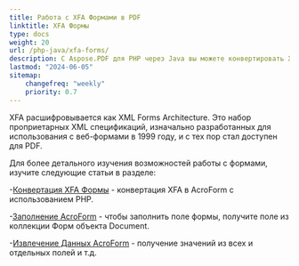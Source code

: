 ```yaml
---
title: Работа с XFA Формами в PDF 
linktitle: XFA Формы
type: docs
weight: 20
url: /php-java/xfa-forms/
description: С Aspose.PDF для PHP через Java вы можете конвертировать XFA в AcroForm, заполнять поля формы в PDF документе, извлекать данные из формы.
lastmod: "2024-06-05"
sitemap:
    changefreq: "weekly"
    priority: 0.7
---
```


XFA расшифровывается как XML Forms Architecture. Это набор проприетарных XML спецификаций, изначально разработанных для использования с веб-формами в 1999 году, и с тех пор стал доступен для PDF.

Для более детального изучения возможностей работы с формами, изучите следующие статьи в разделе:

-[Конвертация XFA Формы](/pdf/php-java/convert-form/) - конвертация XFA в AcroForm с использованием PHP.

-[Заполнение AcroForm](/pdf/php-java/fill-form/) - чтобы заполнить поле формы, получите поле из коллекции Форм объекта Document.

-[Извлечение Данных AcroForm](/pdf/php-java/extract-form/) - получение значений из всех и отдельных полей и т.д.